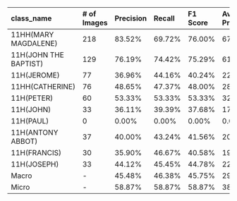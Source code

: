 | class_name            | # of Images   | Precision   | Recall   | F1 Score   | Average Precision   |
|:----------------------|:--------------|:------------|:---------|:-----------|:--------------------|
| 11HH(MARY MAGDALENE)  | 218           | 83.52%      | 69.72%   | 76.00%     | 67.76%              |
| 11H(JOHN THE BAPTIST) | 129           | 76.19%      | 74.42%   | 75.29%     | 61.46%              |
| 11H(JEROME)           | 77            | 36.96%      | 44.16%   | 40.24%     | 22.52%              |
| 11HH(CATHERINE)       | 76            | 48.65%      | 47.37%   | 48.00%     | 28.82%              |
| 11H(PETER)            | 60            | 53.33%      | 53.33%   | 53.33%     | 32.48%              |
| 11H(JOHN)             | 33            | 36.11%      | 39.39%   | 37.68%     | 17.11%              |
| 11H(PAUL)             | 0             | 0.00%       | 0.00%    | 0.00%      | 0.00%               |
| 11H(ANTONY ABBOT)     | 37            | 40.00%      | 43.24%   | 41.56%     | 20.33%              |
| 11H(FRANCIS)          | 30            | 35.90%      | 46.67%   | 40.58%     | 19.06%              |
| 11H(JOSEPH)           | 33            | 44.12%      | 45.45%   | 44.78%     | 22.65%              |
| Macro                 | -             | 45.48%      | 46.38%   | 45.75%     | 29.22%              |
| Micro                 | -             | 58.87%      | 58.87%   | 58.87%     | 38.77%              |